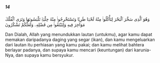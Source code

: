 ##### 14

<span class="ayah">وَهُوَ ٱلَّذِى سَخَّرَ ٱلْبَحْرَ لِتَأْكُلُوا۟ مِنْهُ لَحْمًۭا طَرِيًّۭا وَتَسْتَخْرِجُوا۟ مِنْهُ حِلْيَةًۭ تَلْبَسُونَهَا وَتَرَى ٱلْفُلْكَ مَوَاخِرَ فِيهِ وَلِتَبْتَغُوا۟ مِن فَضْلِهِۦ وَلَعَلَّكُمْ تَشْكُرُونَ</span>

<span class="ayah_translation">Dan Dialah, Allah yang menundukkan lautan (untukmu), agar kamu dapat memakan daripadanya daging yang segar (ikan), dan kamu mengeluarkan dari lautan itu perhiasan yang kamu pakai; dan kamu melihat bahtera berlayar padanya, dan supaya kamu mencari (keuntungan) dari karunia-Nya, dan supaya kamu bersyukur.</span>
